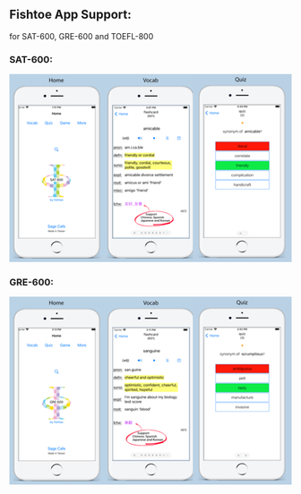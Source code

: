 ## Fishtoe App Support:
for SAT-600, GRE-600 and TOEFL-800


### SAT-600:
![SAT_URL_Image](/SAT_5.5_URL_image-518x345.png)

### GRE-600:
![GRE_URL_Image](/GRE_5.5_URL_image-518x345.png)
